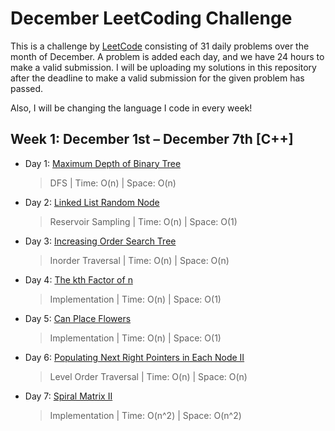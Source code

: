 # December LeetCoding Challenge

This is a challenge by [LeetCode](https://leetcode.com/explore/challenge/card/december-leetcoding-challenge/) consisting of 31 daily problems over the month of December. A problem is added each day, and we have 24 hours to make a valid submission. I will be uploading my solutions in this repository after the deadline to make a valid submission for the given problem has passed. 

Also, I will be changing the language I code in every week!


## Week 1: December 1st – December 7th [C++]

* Day 1: [Maximum Depth of Binary Tree](https://leetcode.com/explore/challenge/card/december-leetcoding-challenge/569/week-1-december-1st-december-7th/3551/)

    > DFS | 
    > Time: O(n) |
    > Space: O(n) 
    
* Day 2: [Linked List Random Node](https://leetcode.com/explore/challenge/card/december-leetcoding-challenge/569/week-1-december-1st-december-7th/3552/)

    > Reservoir Sampling | 
    > Time: O(n) |
    > Space: O(1) 
        
* Day 3: [Increasing Order Search Tree](https://leetcode.com/explore/challenge/card/december-leetcoding-challenge/569/week-1-december-1st-december-7th/3553/)

    > Inorder Traversal | 
    > Time: O(n) |
    > Space: O(n) 
        
* Day 4: [The kth Factor of n](https://leetcode.com/explore/challenge/card/december-leetcoding-challenge/569/week-1-december-1st-december-7th/3554/)

    > Implementation | 
    > Time: O(n) |
    > Space: O(1) 
            
* Day 5: [Can Place Flowers](https://leetcode.com/explore/challenge/card/december-leetcoding-challenge/569/week-1-december-1st-december-7th/3555/)

    > Implementation | 
    > Time: O(n) |
    > Space: O(1) 
                
* Day 6: [Populating Next Right Pointers in Each Node II](https://leetcode.com/explore/challenge/card/december-leetcoding-challenge/569/week-1-december-1st-december-7th/3555/)

    > Level Order Traversal | 
    > Time: O(n) |
    > Space: O(n) 
                
* Day 7: [Spiral Matrix II](https://leetcode.com/explore/challenge/card/december-leetcoding-challenge/569/week-1-december-1st-december-7th/3556/)

    > Implementation | 
    > Time: O(n^2) |
    > Space: O(n^2) 